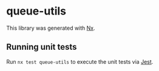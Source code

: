 # queue-utils

This library was generated with [Nx](https://nx.dev).

## Running unit tests

Run `nx test queue-utils` to execute the unit tests via [Jest](https://jestjs.io).
